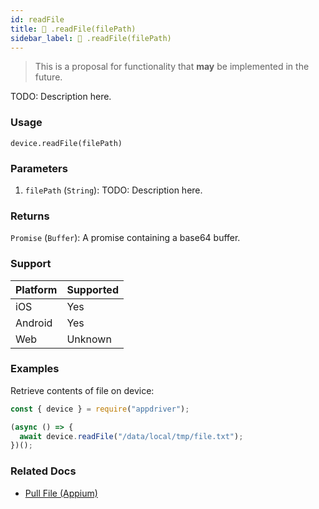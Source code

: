 ```yaml
---
id: readFile
title: 🔬 .readFile(filePath)
sidebar_label: 🔬 .readFile(filePath)
---
```


> This is a proposal for functionality that **may** be implemented in the future.

TODO: Description here.

### Usage

```text
device.readFile(filePath)
```

### Parameters

1. `filePath` (`String`): TODO: Description here.

### Returns

`Promise` (`Buffer`): A promise containing a base64 buffer.

### Support

| Platform | Supported |
| -------- | --------- |
| iOS      | Yes       |
| Android  | Yes       |
| Web      | Unknown   |

### Examples

Retrieve contents of file on device:

```javascript
const { device } = require("appdriver");

(async () => {
  await device.readFile("/data/local/tmp/file.txt");
})();
```

### Related Docs

- [Pull File (Appium)](http://appium.io/docs/en/commands/device/files/pull-file/)